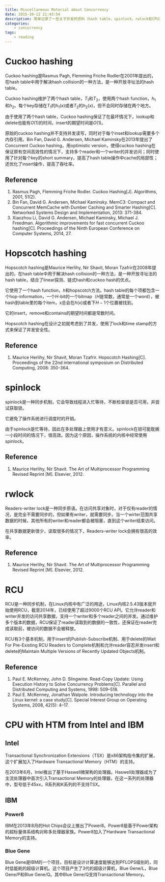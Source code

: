 ```yaml
---
title: Miscellaneous Material about Concurrency
date: 2015-10-12 21:43:54
description: 简单记录了一些关于并发的资料（hash table，spinlock，rwlock和CPU对HTM的支持）。
categories:
    - concurrency
tags:
    - reading
---
```


# Cuckoo hashing

Cuckoo hashing是Rasmus Pagh, Flemming Friche Rodler在2001年提出的，在hash table中用于解决hash collision的一种方法，是一种开放寻址法的hash table。

Cuckoo hashing维护了两个hash table，$T_1$和$T_2$，使用两个hash function，$h_1$和$h_2$。每个key存储在$T_1$的$h_1(x)$或者$T_2$的$h_2(x)$，但不会同时存储在两个地方。

由于使用了两个hash table，Cuckoo hashing保证了在最坏情况下，lookup和delete也能有$O(1)$的时间，insert的期望时间是$O(1)$。

原始的cuckoo hashing并不支持并发读写，同时对于每个inset和lookup需要多个内存引用。Bin Fan, David G. Andersen, Michael Kaminsky在2013年提出了Concurrent Cuckoo hashing，用optimistic version，使得cuckoo hashing在保证原有空间高效性的情况下，支持多个reader和一个writer的并发访问；同时使用了针对每个key的short summary，提高了hash table操作中cache的局部性；还优化了insert操作，提高了吞吐率。

## Reference

1. Rasmus Pagh, Flemming Friche Rodler. Cuckoo Hashing[J]. Algorithms, 2001, 51(2).
2. Bin Fan, David G. Andersen, Michael Kaminsky. MemC3: Compact and Concurrent MemCache with Dumber Caching and Smarter Hashing[C]. Networked Systems Design and Implementation, 2013: 371-384.
3. Xiaozhou Li, David G. Andersen, Michael Kaminsky, Michael J. Freedman. Algorithmic improvements for fast concurrent Cuckoo hashing[C]. Proceedings of the Ninth European Conference on Computer Systems, 2014, 27.

# Hopscotch hashing

Hopscotch hashing是Maurice Herlihy, Nir Shavit, Moran Tzafrir在2008年提出的，在hash table中用于解决hash collision的一种方法，是一种开放寻址法的hash table，结合了linear探测、链式hash和cuckoo hash的优点。

它使用了一个hash function，$h$和hopscotch方法。hash table的每个项都包含一个hop-information，一个$H$-bit的一个bitmap（$H$是常数，通常是一个word），被hash到table里的每个item，x总会在$h(x)$或者下$H-1$个位置被找到。

它的insert，remove和contains的期望时间都是常数时间。

Hopscotch hashing在设计之初就考虑到了并发，使用了lock和time stamp的方式来保证了并发安全性。

## Reference

1. Maurice Herlihy, Nir Shavit, Moran Tzafrir. Hopscotch Hashing[C]. Proceedings of the 22nd international symposium on Distributed Computing, 2008: 350-364.

# spinlock

spinlock是一种同步机制，它会导致线程进入忙等待，不断检查锁是否可用，并尝试获取锁。

它避免了操作系统进行调度时的开销。

由于spinlock是忙等待，因此在多处理器上使用才有意义。spinlock在锁可能耽搁一小段时间的情况下，很高效。因为这个原因，操作系统的内核中经常使用spinlock。

## Reference

1. Maurice Herlihy, Nir Shavit. The Art of Multiprocessor Programming Revised Reprint [M]. Elsevier, 2012.

# rwlock

Readers-writer lock是一种同步原语。在访问共享对象时，对于仅有reader的情况，是完全不需要同步的，但如果有writer，就需要同步。当一个wirter范围共享数据的时候，其他所有的writer和reader都会被阻塞，直到这个writer结束访问。

在共享数据更新很少，读取很多的情况下，Readers-writer lock会拥有很高的效率。

## Reference

1. Maurice Herlihy, Nir Shavit. The Art of Multiprocessor Programming Revised Reprint [M]. Elsevier, 2012.

# RCU

RCU是一种同步机制，在Linux内核中有广泛的用途，Linux内核2.5.43版本就开始使用RCU，截至2014年，已经使用了超过9000个RCU API。它允许reader和writer并发的访问共享数据，支持一个writer和多个reader之间的并发。通过维护多个版本的数据，RCU保证了reader读取到的数据的一致性，还保证在reader完成读取前，被访问的数据不会被释放。

RCU有3个基本机制，用于insert的Publish-Subscribe机制、用于delete的Wait For Pre-Existing RCU Readers to Complete机制和允许reader容忍并发insert和delete的Maintain Multiple Versions of Recently Updated Objects机制。

## Reference

1. Paul E. McKenney, John D. Slingwine. Read-Copy Update: Using Execution History to Solve Concurrency Problems[C]. Parallel and Distributed Computing and Systems, 1998: 509–518.
2. Paul E. McKenney, Jonathan Walpole. Introducing technology into the Linux kernel: a case study[C]. Special Interest Group on Operating Systems, 2008, 42(5): 4–17.

# CPU with HTM from Intel and IBM

## Intel

Transactional Synchronization Extensions（TSX）是x86架构指令集的扩展，这个扩展加入了Hardware Transactional Memory（HTM）的支持。

在2013年6月，Intel推出了基于Haswell微架构的处理器。Haswell处理器成为了主流处理器中首次引入Transactional Memory的处理器，在这一系列的处理器中，型号低于45xx，R系列和K系列的不支持TSX。

## IBM

### Power8

IBM在2013年8月的Hot Chips会议上推出了Power8。Power8是基于Power架构的超标量体系结构对称多处理器家族。Power8加入了Hardware Transactional Memory的支持。

### Blue Gene

Blue Gene是IBM的一个项目，目标是设计计算速度能够达到PFLOPS级别的，同时低能耗的超级计算机。这个项目产生了3代的超级计算机，Blue Gene/L，Blue Gene/P和Blue Gene/Q。其中Blue Gene/Q支持Transactional Memory。
